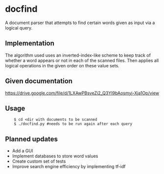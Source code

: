 # docfind

A document parser that attempts to find certain words given as input via a 
logical query.

Implementation
-----

The algorithm used uses an inverted-index-like scheme to keep track of whether 
a word appears or not in each of the scanned files. Then applies all logical
operations in the given order on these value sets.

Given documentation
-----

https://drive.google.com/file/d/1LXAwPBsveZi2_Q3YI9bAosmyj-Xja1Op/view

Usage
-----

```
	$ cd <dir with documents to be scanned
	$ ./docfind.py #needs to be run again after each query
```

Planned updates
-----

* Add a GUI
* Implement databases to store word values
* Create custom set of tests
* Improve search engine efficiency by implementing tf-idf

